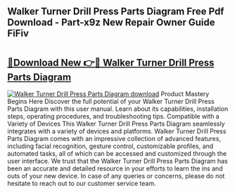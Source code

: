 ## Walker Turner Drill Press Parts Diagram Free Pdf Download - Part-x9z New Repair Owner Guide FiFiv

# <h2><a href="http://dfon5nq.blite.top/?on=Walker+Turner+Drill+Press+Parts+Diagram">🔗Download New 👉🔴 Walker Turner Drill Press Parts Diagram</a></h2>

[![Walker Turner Drill Press Parts Diagram download](https://i.imgur.com/lujVjoI.png)](http://dfon5nq.blite.top/?on=Walker+Turner+Drill+Press+Parts+Diagram)
Product Mastery Begins Here Discover the full potential of your Walker Turner Drill Press Parts Diagram with this user manual. Learn about its capabilities, installation steps, operating procedures, and troubleshooting tips. Compatible with a Variety of Devices This Walker Turner Drill Press Parts Diagram seamlessly integrates with a variety of devices and platforms. Walker Turner Drill Press Parts Diagram comes with an impressive collection of advanced features, including facial recognition, gesture control, customizable profiles, and automated tasks, all of which can be accessed and customized through the user interface. We trust that the Walker Turner Drill Press Parts Diagram has been an accurate and detailed resource in your efforts to learn the ins and outs of your new device. In case of any queries or concerns, please do not hesitate to reach out to our customer service team.
